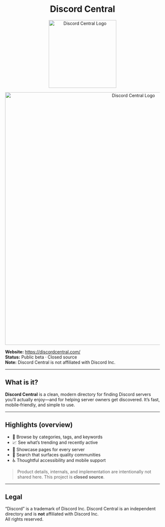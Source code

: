 <h1 align="center">Discord Central</h1>
<p align="center">
  <img src="https://i.imgur.com/Evd6o95.png" alt="Discord Central Logo" width="220">
</p>


<p align="center">
  <img src="https://i.imgur.com/j0FSt53.jpeg" alt="Discord Central Logo" width="820">
</p>

**Website:** https://discordcentral.com/  
**Status:** Public beta · Closed source  
**Note:** Discord Central is not affiliated with Discord Inc.

---

## What is it?
**Discord Central** is a clean, modern directory for finding Discord servers you’ll actually enjoy—and for helping server owners get discovered. It’s fast, mobile‑friendly, and simple to use.

---

## Highlights (overview)
- 🎯 Browse by categories, tags, and keywords
- 📈 See what’s trending and recently active
- 🌟 Showcase pages for every server
- 🔎 Search that surfaces quality communities
- ♿ Thoughtful accessibility and mobile support

> Product details, internals, and implementation are intentionally not shared here. This project is **closed source**.

---

## Legal
“Discord” is a trademark of Discord Inc. Discord Central is an independent directory and is **not** affiliated with Discord Inc.  
All rights reserved.
